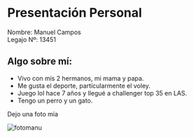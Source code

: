 # **Presentación Personal**

Nombre: Manuel Campos                          
Legajo Nº: 13451

## Algo sobre mí:
- Vivo con mis 2 hermanos, mi mama y papa.
- Me gusta el deporte, particularmente el voley.
- Juego lol hace 7 años y llegué a challenger top 35 en LAS.
- Tengo un perro y un gato.

Dejo una foto mía

![fotomanu](https://user-images.githubusercontent.com/128098710/226993925-5460d887-45b7-4d25-8275-610d21371402.jpeg)
